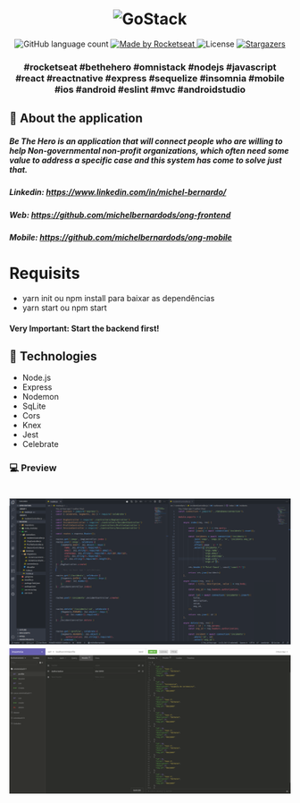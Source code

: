 <h1 align="center">
    <img alt="GoStack" src="https://github.com/michelbernardods/ong-mobile/blob/master/logo.svg" width="200px" />
</h1>

<p align="center">
  <img alt="GitHub language count" src="https://img.shields.io/github/languages/count/rocketseat/bootcamp-gostack-desafio-01?color=%2304D361">

  <a href="https://rocketseat.com.br">
    <img alt="Made by Rocketseat" src="https://img.shields.io/badge/made%20by-Rocketseat-%2304D361">
  </a>

  <img alt="License" src="https://img.shields.io/badge/license-MIT-%2304D361">

  <a href="https://github.com/Rocketseat/bootcamp-gostack-desafio-01/stargazers">
    <img alt="Stargazers" src="https://img.shields.io/github/stars/rocketseat/bootcamp-gostack-desafio-01?style=social">
  </a>
</p>

<h3 align="center">
  #rocketseat #bethehero #omnistack #nodejs #javascript #react #reactnative #express #sequelize #insomnia #mobile #ios #android #eslint #mvc #androidstudio 
</h3>


## :rocket: About the application

<h5>
Be The Hero is an application that will connect people who are willing to help Non-governmental non-profit organizations, which often need some value to address a specific case and this system has come to solve just that.
</h5>

##### Linkedin: https://www.linkedin.com/in/michel-bernardo/
##### Web: https://github.com/michelbernardods/ong-frontend
##### Mobile: https://github.com/michelbernardods/ong-mobile

# Requisits

- yarn init ou npm install para baixar as dependências
- yarn start ou npm start 

#### Very Important: Start the backend first!

## :rocket: Technologies 

- Node.js
- Express
- Nodemon
- SqLite
- Cors 
- Knex
- Jest
- Celebrate

### 💻 Preview

<h1 align="center">
    <img alt="Be The Hero" src="https://github.com/michelbernardods/ong-backend/blob/master/1.png"  />
    <img alt="Be The Hero" src="https://github.com/michelbernardods/ong-backend/blob/master/backinso.png"  />
</h1>


